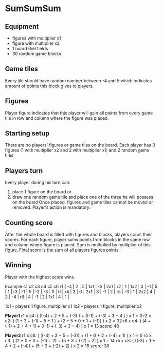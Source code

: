 SumSumSum
======

Equipment
---------
- figures with multiplier x1
- figure with multiplier x2
- 1 board 6x6 fields
- 30 random game blocks

Game tiles
----------
Every tile should have random number between -4 and 5 which indicates amount of points this block gives to players.

Figures
-------
Player figure indicates that this player will gain all points from every game tile in row and column where the figure was placed.

Starting setup
--------------
There are no players' figures or game tiles on the board.
Each player has 3 figures (1 with multiplier x2 and 2 with multiplier x1) and 2 random game tiles.

Players turn
------------
Every player during his turn can:
1) place 1 figure on the board
or
2) draw one random game tile and place one of the three he will possess on the board
Once placed, figures and game tiles cannot be moved or removed.
Player's action is mandatory.

Counting score
--------------
After the whole board is filled with figures and blocks, players count their scores.
For each figure, player sums points from blocks in the same row and column where figure is placed. Sum is multiplied by multiplier of this figure.
Final score is the sum of all players figures points.

Winning
-------
Player with the highest score wins.

Example
     c1    c2    c3    c4    c5    c6
r1 | -4  |  2  |  5  | 1x1 | -3  | 2x1 |
r2 |  1  | 1x2 |  3  | -1  |  5  |  1  |
r3 | -1  |  5  | -2  | -3  |  0  |  0  |
r4 |  2  |  0  | 2x1 |  3  | -1  |  2  |
r5 | -3  |  1  | 2x2 |  4  |  2  | -4  |
r6 |  4  | -1  |  2  | 1x1 |  4  |  1  |

1x1 - players 1 figure, multiplier x1
1x2 - players 1 figure, multiplier x2

**Player1**
r1 x c4: ( ((-4) + 2 + 5 + (-3) ) + ((-1) + (-3) + 3 + 4 ) ) x 1 = 3
r2 x c2: ( (1 + 3 + (-1) + 5 + 1 ) + (2 + 5 + 0 + 1 + (-1)) ) x 2 = 32
r6 x c4: ( (4 + (-1) + 2 + 4 + 1) + ((-1) + (-3) + 3 + 4) ) x 1 = 13
score: 48

**Player2**
r1 x c6: ( ((-4) + 2 + 5 + (-3)) + (1 + 0 + 2 + (-4) + 1) ) x 1 = 0
r4 x c3: ( (2 + 0 + 3 + (-1) + 2) + (5 + 3 + (-2) + 2) ) x 1 = 14
r5 x c3: ( ((-3) + 1 + 4 + 2 + (-4)) + (5 + 3 + (-2) + 2) ) x 2 = 16
score: 30
